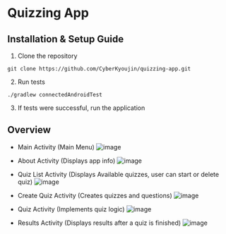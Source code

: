 # Quizzing App

## Installation & Setup Guide
1. Clone the repository
```
git clone https://github.com/CyberKyoujin/quizzing-app.git
```
2. Run tests
```
./gradlew connectedAndroidTest   
```
3. If tests were successful, run the application

## Overview
- Main Activity (Main Menu)
  ![image](https://github.com/user-attachments/assets/abde7ebe-a7cf-4c59-848b-78d275c34d02)

- About Activity (Displays app info)
 ![image](https://github.com/user-attachments/assets/ed802b47-c100-45d8-abe6-27c2ea3c9cdf)

- Quiz List Activity (Displays Available quizzes, user can start or delete quiz)
 ![image](https://github.com/user-attachments/assets/9903ccdf-54f5-4acb-a23a-2df85fe9f413)

- Create Quiz Activity (Creates quizzes and questions)
 ![image](https://github.com/user-attachments/assets/cfcea0c2-ef27-4569-80a0-5c1ed5e10584)

- Quiz Activity (Implements quiz logic)
 ![image](https://github.com/user-attachments/assets/14ca201c-d5f5-40b4-adfc-e6ab58079c7d)

- Results Activity (Displays results after a quiz is finished)
  ![image](https://github.com/user-attachments/assets/5d56b163-c37e-4e88-9909-d183178608e7)
